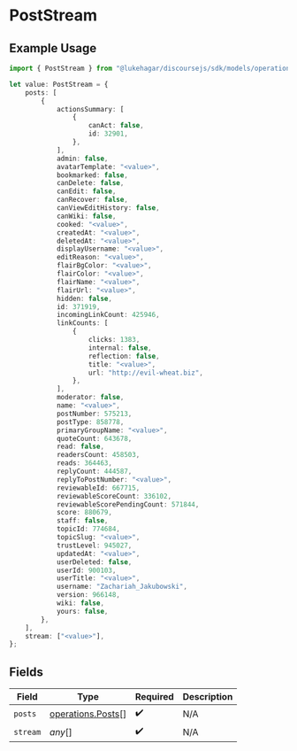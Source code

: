 # PostStream

## Example Usage

```typescript
import { PostStream } from "@lukehagar/discoursejs/sdk/models/operations";

let value: PostStream = {
    posts: [
        {
            actionsSummary: [
                {
                    canAct: false,
                    id: 32901,
                },
            ],
            admin: false,
            avatarTemplate: "<value>",
            bookmarked: false,
            canDelete: false,
            canEdit: false,
            canRecover: false,
            canViewEditHistory: false,
            canWiki: false,
            cooked: "<value>",
            createdAt: "<value>",
            deletedAt: "<value>",
            displayUsername: "<value>",
            editReason: "<value>",
            flairBgColor: "<value>",
            flairColor: "<value>",
            flairName: "<value>",
            flairUrl: "<value>",
            hidden: false,
            id: 371919,
            incomingLinkCount: 425946,
            linkCounts: [
                {
                    clicks: 1383,
                    internal: false,
                    reflection: false,
                    title: "<value>",
                    url: "http://evil-wheat.biz",
                },
            ],
            moderator: false,
            name: "<value>",
            postNumber: 575213,
            postType: 858778,
            primaryGroupName: "<value>",
            quoteCount: 643678,
            read: false,
            readersCount: 458503,
            reads: 364463,
            replyCount: 444587,
            replyToPostNumber: "<value>",
            reviewableId: 667715,
            reviewableScoreCount: 336102,
            reviewableScorePendingCount: 571844,
            score: 880679,
            staff: false,
            topicId: 774684,
            topicSlug: "<value>",
            trustLevel: 945027,
            updatedAt: "<value>",
            userDeleted: false,
            userId: 900103,
            userTitle: "<value>",
            username: "Zachariah_Jakubowski",
            version: 966148,
            wiki: false,
            yours: false,
        },
    ],
    stream: ["<value>"],
};
```

## Fields

| Field                                                         | Type                                                          | Required                                                      | Description                                                   |
| ------------------------------------------------------------- | ------------------------------------------------------------- | ------------------------------------------------------------- | ------------------------------------------------------------- |
| `posts`                                                       | [operations.Posts](../../../sdk/models/operations/posts.md)[] | :heavy_check_mark:                                            | N/A                                                           |
| `stream`                                                      | *any*[]                                                       | :heavy_check_mark:                                            | N/A                                                           |
